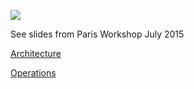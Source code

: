 ![](http://ala.googlecode.com/files/ArchitectureFeb2010.png)

See slides from Paris Workshop July 2015

[Architecture](https://docs.google.com/presentation/d/165UxDZgvCmpzdgePfKUfOQ2Pf9xoCLJMLX7wwr8NrV4/edit#slide=id.g9bc31759a_0_2)

[Operations](https://docs.google.com/presentation/d/1CBE5hgQj5meLuPXoamazmmCRbkN5BL0iBL2_tcRZojc/edit#slide=id.g9bc31759a_0_2)


